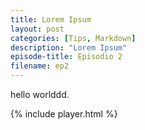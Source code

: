 ```yaml
---
title: Lorem Ipsum
layout: post
categories: [Tips, Markdown]
description: "Lorem Ipsum"
episode-title: Episodio 2 
filename: ep2
---
```


hello worlddd.

{% include player.html %}